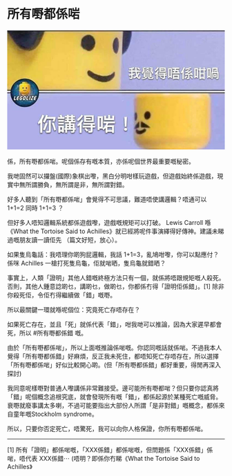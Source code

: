 # 所有嘢都係啱

![image](./images/youareright.jpg)

係，所有嘢都係啱。呢個係存有嘅本質，亦係呢個世界最重要嘅秘密。

我哋固然可以攞盤(國際)象棋出嚟，黑白分明咁樣玩遊戲，但遊戲始終係遊戲，現實中無所謂勝負，無所謂是非，無所謂對錯。

好多人聽到「所有嘢都係啱」會覺得不可思議，難道唔使講邏輯？唔通可以 1+1=2 同時 1+1=3 ？

但好多人唔知邏輯系統都係遊戲嚟，遊戲嘅規矩可以打破。 Lewis Carroll 喺《What the Tortoise Said to Achilles》就已經將呢件事演繹得好傳神。建議未睇過嘅朋友讀一讀佢先 （篇文好短，放心）。

如果隻烏龜話：我唔理你啲狗屁邏輯，我話 1+1=3，亂鳩咁嚟，你可以點應付？係咪 Achilles 一槍打死隻烏龜，佢就啱晒，隻烏龜就錯晒？

事實上，人類「證明」其他人錯嘅終極方法只有一個，就係將唔跟規矩嘅人殺死。否則，其他人鍾意諗啲乜，講啲乜，做啲乜，你都係冇得「證明佢係錯」。[1]  除非你殺死佢，令佢冇得繼續做「錯」嘅嘢。

所以最關鍵一環就喺呢個位：究竟死亡存唔存在？

如果死亡存在，並且「死」就係代表「錯」，咁我哋可以推論，因為大家遲早都會死，所以 #所有嘢都係錯 嘅。

由於「所有嘢都係啱」，所以上面嘅推論係啱嘅。你認同嘅話就係啱。不過我本人覺得「所有嘢都係錯」好麻煩，反正我未死住，都唔知死亡存唔存在，所以選擇「所有嘢都係啱」好似比較開心啲。(但「所有嘢都係錯」都好重要，得閒再深入探討)

我同意呢樣嘢對普通人嚟講係非常難接受。邊可能所有嘢都啱？但只要你認真將「錯」呢個概念追根究底，就會發現所有嘅「錯」，都係起源於某種死亡嘅威脅。衰嘢就廢事講太多喇，不過可能要指出大部份人所謂「是非對錯」嘅概念，都係來自童年嘅Stockholm syndrome。

所以，只要你否定死亡，唔驚死，我可以向你人格保證，你所有嘢都係啱。

---

[1] 所有「證明」都係啱嘅，「XXX係錯」都係啱嘅，但問題係「XXX係錯」係啱，唔代表 XXX係錯⋯ (唔明？即係你冇睇《What the Tortoise Said to Achilles》

